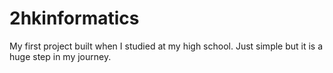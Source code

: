 # 2hkinformatics
My first project built when I studied at my high school. Just simple but it is a huge step in my journey.
